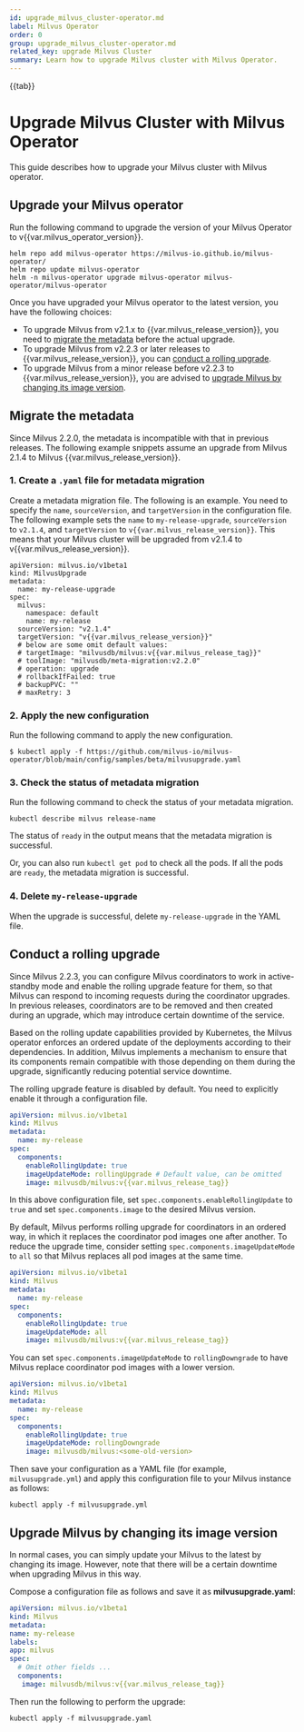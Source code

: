 ```yaml
---
id: upgrade_milvus_cluster-operator.md
label: Milvus Operator
order: 0
group: upgrade_milvus_cluster-operator.md
related_key: upgrade Milvus Cluster
summary: Learn how to upgrade Milvus cluster with Milvus Operator.
---
```


{{tab}}

# Upgrade Milvus Cluster with Milvus Operator

This guide describes how to upgrade your Milvus cluster with Milvus operator. 

## Upgrade your Milvus operator

Run the following command to upgrade the version of your Milvus Operator to v{{var.milvus_operator_version}}.

```
helm repo add milvus-operator https://milvus-io.github.io/milvus-operator/
helm repo update milvus-operator
helm -n milvus-operator upgrade milvus-operator milvus-operator/milvus-operator
```

Once you have upgraded your Milvus operator to the latest version, you have the following choices:

- To upgrade Milvus from v2.1.x to {{var.milvus_release_version}}, you need to [migrate the metadata](#Migrate-the-metadata) before the actual upgrade.
- To upgrade Milvus from v2.2.3 or later releases to {{var.milvus_release_version}}, you can [conduct a rolling upgrade](#Conduct-a-rolling-upgrade).
- To upgrade Milvus from a minor release before v2.2.3 to {{var.milvus_release_version}}, you are advised to [upgrade Milvus by changing its image version](#Upgrade-Milvus-by-changing-its-image-version).

## Migrate the metadata

Since Milvus 2.2.0, the metadata is incompatible with that in previous releases. The following example snippets assume an upgrade from Milvus 2.1.4 to Milvus {{var.milvus_release_version}}.

### 1. Create a `.yaml` file for metadata migration

Create a metadata migration file. The following is an example. You need to specify the `name`, `sourceVersion`, and `targetVersion` in the configuration file. The following example sets the `name` to `my-release-upgrade`, `sourceVersion` to `v2.1.4`, and `targetVersion` to `v{{var.milvus_release_version}}`. This means that your Milvus cluster will be upgraded from v2.1.4 to v{{var.milvus_release_version}}.

```
apiVersion: milvus.io/v1beta1
kind: MilvusUpgrade
metadata:
  name: my-release-upgrade
spec:
  milvus:
    namespace: default
    name: my-release
  sourceVersion: "v2.1.4"
  targetVersion: "v{{var.milvus_release_version}}"
  # below are some omit default values:
  # targetImage: "milvusdb/milvus:v{{var.milvus_release_tag}}"
  # toolImage: "milvusdb/meta-migration:v2.2.0"
  # operation: upgrade
  # rollbackIfFailed: true
  # backupPVC: ""
  # maxRetry: 3
```



### 2. Apply the new configuration

Run the following command to apply the new configuration.

```
$ kubectl apply -f https://github.com/milvus-io/milvus-operator/blob/main/config/samples/beta/milvusupgrade.yaml
```



### 3. Check the status of metadata migration

Run the following command to check the status of your metadata migration.

```
kubectl describe milvus release-name
```

The status of `ready` in the output means that the metadata migration is successful.

Or, you can also run `kubectl get pod` to check all the pods. If all the pods are `ready`, the metadata migration is successful.



### 4. Delete `my-release-upgrade`

When the upgrade is successful, delete `my-release-upgrade` in the YAML file.



## Conduct a rolling upgrade

Since Milvus 2.2.3, you can configure Milvus coordinators to work in active-standby mode and enable the rolling upgrade feature for them, so that Milvus can respond to incoming requests during the coordinator upgrades. In previous releases, coordinators are to be removed and then created during an upgrade, which may introduce certain downtime of the service.

Based on the rolling update capabilities provided by Kubernetes, the Milvus operator enforces an ordered update of the deployments according to their dependencies. In addition, Milvus implements a mechanism to ensure that its components remain compatible with those depending on them during the upgrade, significantly reducing potential service downtime.

The rolling upgrade feature is disabled by default. You need to explicitly enable it through a configuration file.

```yaml
apiVersion: milvus.io/v1beta1
kind: Milvus
metadata:
  name: my-release
spec:
  components:
    enableRollingUpdate: true
    imageUpdateMode: rollingUpgrade # Default value, can be omitted
    image: milvusdb/milvus:v{{var.milvus_release_tag}}
```

In this above configuration file, set `spec.components.enableRollingUpdate` to `true` and set `spec.components.image` to the desired Milvus version.

By default, Milvus performs rolling upgrade for coordinators in an ordered way, in which it replaces the coordinator pod images one after another. To reduce the upgrade time, consider setting `spec.components.imageUpdateMode` to `all` so that Milvus replaces all pod images at the same time.

```yaml
apiVersion: milvus.io/v1beta1
kind: Milvus
metadata:
  name: my-release
spec:
  components:
    enableRollingUpdate: true
    imageUpdateMode: all
    image: milvusdb/milvus:v{{var.milvus_release_tag}}
```

You can set `spec.components.imageUpdateMode` to `rollingDowngrade` to have Milvus replace coordinator pod images with a lower version.

```yaml
apiVersion: milvus.io/v1beta1
kind: Milvus
metadata:
  name: my-release
spec:
  components:
    enableRollingUpdate: true
    imageUpdateMode: rollingDowngrade
    image: milvusdb/milvus:<some-old-version>
```

Then save your configuration as a YAML file (for example, `milvusupgrade.yml`) and apply this configuration file to your Milvus instance as follows:

```shell
kubectl apply -f milvusupgrade.yml
```


## Upgrade Milvus by changing its image version

In normal cases, you can simply update your Milvus to the latest by changing its image. However, note that there will be a certain downtime when upgrading Milvus in this way.

Compose a configuration file as follows and save it as **milvusupgrade.yaml**:

```yaml
apiVersion: milvus.io/v1beta1
kind: Milvus
metadata:
name: my-release
labels:
app: milvus
spec:
  # Omit other fields ...
  components:
   image: milvusdb/milvus:v{{var.milvus_release_tag}}
```

Then run the following to perform the upgrade:

```shell
kubectl apply -f milvusupgrade.yaml
```

